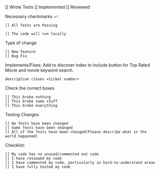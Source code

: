[] Wrote Tests [] Implemented [] Reviewed

Necessary checkmarks ✓:

    [] All Tests are Passing

    [] The code will run locally

Type of change

    [] New feature
    [] Bug Fix

Implements/Fixes:
Add to discover index to include button for Top Rated Movie and movie keyword search.

    description closes <ticket number>

Check the correct boxes

    [] This broke nothing
    [] This broke some stuff
    [] This broke everything

Testing Changes

    [] No Tests have been changed
    [] Some Tests have been changed
    [] All of the Tests have been changed(Please describe what in the world happened)

Checklist:

    [] My code has no unused/commented out code
    [] I have reviewed my code
    [] I have commented my code, particularly in hard-to-understand areas
    [] I have fully tested my code
